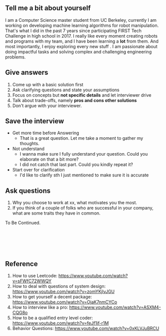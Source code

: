 ## Tell me a bit about yourself
I am a Computer Science master student from UC Berkeley, currently I am working on developing machine learning algorithms for robot manipulation. That's what I did in the past 7 years since participating FIRST Tech Challenge in high school in 2017. I really like every moment creating robots and programs with my team, and I have been learning a **lot** from them. And most importantly, I enjoy exploring every new stuff . I am passionate about doing impactful tasks and solving complex and challenging engineering problems. 

## Give answers
1. Come up with a basic solution first
2. Ask clarifying questions and state your assumptions
3. Focus on concepts but **not specific details** and let interviewer drive
4. Talk about trade-offs, namely **pros and cons other solutions**
5. Don't argue with your interviewer.


## Save the interview
- Get more time before Answering
    - That is a great question. Let me take a moment to gather my thoughts.
- Not understand
  - I wanna make sure I fully understand your question. Could you elaborate on that a bit more?
  - I did not catch that last part. Could you kindly repeat it?
- Start over for clarification
  - I'd like to clarify sth I just mentioned to make sure it is accurate

## Ask questions
1. Why you choose to work at xx, what motivates you the most.
2. If you think of a couple of folks who are successful in your company, what are some traits they have in common.

To Be Continued.

<br>
<br>
<br>
<br>

## Reference
1. How to use Leetcode: https://www.youtube.com/watch?v=sFWfC72WWQY
2. How to deal with questions of system design: https://www.youtube.com/watch?v=zomYKjlvJGU
3. How to get yourself a decent package: https://www.youtube.com/watch?v=OjaK7nmCYCo
4. How to interview like a pro: https://www.youtube.com/watch?v=ASXM4-CQG8o
5. How to be a qualified entry level coder: https://www.youtube.com/watch?v=feJf1if-r1M
6. Behavior Questions: https://www.youtube.com/watch?v=0xKLVJuBRCU